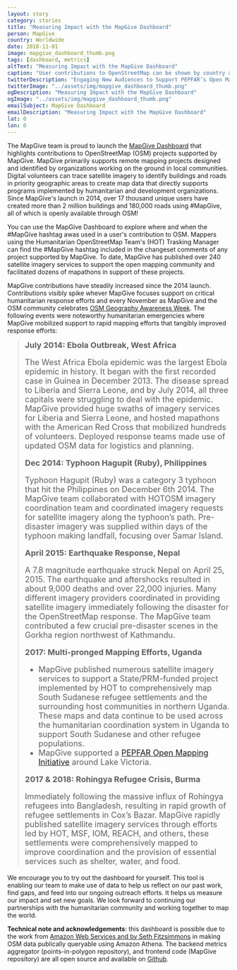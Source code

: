 ```yaml
---
layout: story
category: stories
title: "Measuring Impact with the MapGive Dashboard"
person: MapGive
country: Worldwide
date: 2018-11-01
image: mapgive_dashboard_thumb.png
tags: [dashboard, metrics]
altText: "Measuring Impact with the MapGive Dashboard"
caption: "User contributions to OpenStreetMap can be shown by country and time "
twitterDescription: "Engaging New Audiences to Support PEPFAR’s Open Mapping Efforts"
twitterImage: "../assets/img/mapgive_dashboard_thumb.png"
ogDescription: "Measuring Impact with the MapGive Dashboard"
ogImage: "../assets/img/mapgive_dashboard_thumb.png"
emailSubject: MapGive Dashboard
emailDescription: "Measuring Impact with the MapGive Dashboard"
lat: 0
lon: 0
---
```


<style type="text/css">
#table_title {
	margin-top:0px;
}

@media (min-width: 768px) {
    .story .figure-right {
        width: 410px;
    }
}

.story .figure-right {
    float: right;
    margin: 0 0 5px 15px;
}

.example-image {
    height: 21rem;
    border-radius: 4px;
    vertical-align: bottom;
}

</style>
<!-- http://christianspecht.de/2014/03/08/generating-an-image-gallery-with-jekyll-and-lightbox2/ -->
<script src="{{site.baseurl}}/assets/js/lightbox.min.js"></script>
<link href="{{site.baseurl}}/assets/css/lightbox.css" rel="stylesheet" />


The MapGive team is proud to launch the <a href="{{site.baseurl}}/dashboard" target="_blank">MapGive Dashboard</a> that highlights contributions to OpenStreetMap (OSM) projects supported by MapGive. MapGive primarily supports remote mapping projects designed and identified by organizations working on the ground in local communities. Digital volunteers can trace satellite imagery to identify buildings and roads in priority geographic areas to create map data that directly supports programs implemented by humanitarian and development organizations. Since MapGive's launch in 2014, over 17 thousand unique users have created more than 2 million buildings and 180,000 roads using #MapGive, all of which is openly available through OSM! 
<p>
You can use the MapGive Dashboard to explore where and when the #MapGive hashtag awas used in a user's contribution to OSM. Mappers using the Humanitarian OpenStreetMap Team's (HOT) Trasking Manager can find the #MapGive hashtag included in the changeset comments of any project supported by MapGive. To date, MapGive has published over 240 satellite imagery services to support the open mapping community and facilitated dozens of mapathons in support of these projects.
<p>
MapGive contributions have steadily increased since the 2014 launch. Contributions visibly spike whever MapGive focuses support on critical humanitarian response efforts and every November as MapGive and the OSM community celebrates <a href="http://osmgeoweek.org/" target="_blank">OSM Geography Awareness Week</a>. The following events were noteworthy humanitarian emergencies where MapGive mobilized support to rapid mapping efforts that tangibly improved response efforts:
<p>

<div class="story-promo shadowed">
<blockquote>
    <div style="font-size: 18px;margin-bottom:0px" class="story-promo qoute">
        <strong>July 2014: Ebola Outbreak, West Africa</strong>
        <p>
        The West Africa Ebola epidemic was the largest Ebola epidemic in history. It began with the first recorded case in Guinea in December 2013. The disease spread to Liberia and Sierra Leone, and by July 2014, all three capitals were struggling to deal with the epidemic. MapGive provided huge swaths of imagery services for Liberia and Sierra Leone, and hosted mapathons with the American Red Cross that mobilized hundreds of volunteers. Deployed response teams made use of updated OSM data for logistics and planning.</p>
        <strong>Dec 2014: Typhoon Hagupit (Ruby), Philippines</strong>
        <p>
        Typhoon Hagupit (Ruby) was a category 3 typhoon that hit the Philippines on December 6th 2014. The MapGive team collaborated with HOTOSM imagery coordination team and coordinated imagery requests for satellite imagery along the typhoon’s path. Pre-disaster imagery was supplied within days of the typhoon making landfall, focusing over Samar Island.
        </p>
        <strong>April 2015: Earthquake Response, Nepal</strong>
        <p>
        A 7.8 magnitude earthquake struck Nepal on April 25, 2015. The earthquake and aftershocks resulted in about 9,000 deaths and over 22,000 injuries. Many different imagery providers coordinated in providing satellite imagery immediately following the disaster for the OpenStreetMap response. The MapGive team contributed a few crucial pre-disaster scenes in the Gorkha region northwest of Kathmandu.
        </p>
        <strong>2017: Multi-pronged Mapping Efforts, Uganda</strong>
        <ul>
        <li>MapGive published numerous satellite imagery services to support a State/PRM-funded project implemented by HOT to comprehensively map South Sudanese refugee settlements and the surrounding host communities in northern Uganda. These maps and data continue to be used across the humanitarian coordination system in Uganda to support South Sudanese and other refugee populations.</li>
        <li>MapGive supported a <a href="https://mapgive.state.gov/stories/pepfar-mapping.html" target="_blank">PEPFAR Open Mapping Initiative</a> around Lake Victoria.</li>
        </ul>
        <strong>2017 & 2018: Rohingya Refugee Crisis, Burma</strong>
        <p>
        Immediately following the massive influx of Rohingya refugees into Bangladesh, resulting in rapid growth of refugee settlements in Cox’s Bazar. MapGive rapidly published satellite imagery services through efforts led by HOT, MSF, IOM, REACH, and others, these settlements were comprehensively mapped to improve coordination and the provision of essential services such as shelter, water, and food.
        </p>
    </div>
</blockquote>
</div>

<p>
We encourage you to try out the dashboard for yourself. This tool is enabling our team to make use of data to help us reflect on our past work, find gaps, and feed into our ongoing outreach efforts. It helps us measure our impact and set new goals. We look forward to continuing our partnerships with the humanitarian community and working together to map the world.
</p>
<p>
<strong>Technical note and acknowledgements</strong>: this dashboard is possible due to the work from <a href="https://aws.amazon.com/blogs/big-data/querying-openstreetmap-with-amazon-athena/" target="_blank">Amazon Web Services and by Seth Fitzsimmons</a> in making OSM data publically queryable using Amazon Athena. The backend metrics aggregator (points-in-polygon repository), and frontend code (MapGive repository) are all open source and available on <a href="https://github.com/state-hiu" target="_blank">Github</a>.
</p>



